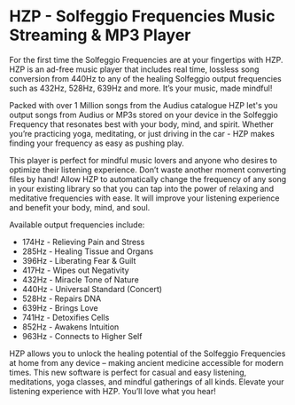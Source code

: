 # HZP - Solfeggio Frequencies Music Streaming & MP3 Player

For the first time the Solfeggio Frequencies are at your fingertips with HZP. HZP is an ad-free music player that includes real time, lossless song conversion from 440Hz to any of the healing Solfeggio output frequencies such as 432Hz, 528Hz, 639Hz and more. It’s your music, made mindful!

Packed with over 1 Million songs from the Audius catalogue HZP let's you output songs from Audius or MP3s stored on your device in the Solfeggio Frequency that resonates best with your body, mind, and spirit. Whether you’re practicing yoga, meditating, or just driving in the car - HZP makes finding your frequency as easy as pushing play.

This player is perfect for mindful music lovers and anyone who desires to optimize their listening experience. Don’t waste another moment converting files by hand! Allow HZP to automatically change the frequency of any song in your existing library so that you can tap into the power of relaxing and meditative frequencies with ease. It will improve your listening experience and benefit your body, mind, and soul.

Available output frequencies include:
- 174Hz - Relieving Pain and Stress
- 285Hz - Healing Tissue and Organs
- 396Hz - Liberating Fear & Guilt
- 417Hz - Wipes out Negativity
- 432Hz - Miracle Tone of Nature
- 440Hz - Universal Standard (Concert)
- 528Hz - Repairs DNA
- 639Hz - Brings Love
- 741Hz - Detoxifies Cells
- 852Hz - Awakens Intuition
- 963Hz - Connects to Higher Self

HZP allows you to unlock the healing potential of the Solfeggio Frequencies at home from any device – making ancient medicine accessible for modern times. This new software is perfect for casual and easy listening, meditations, yoga classes, and mindful gatherings of all kinds. Elevate your listening experience with HZP. You’ll love what you hear!
